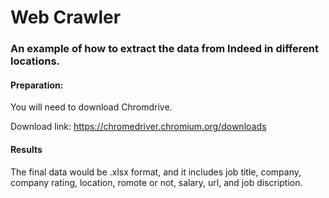# Web Crawler

### An example of how to extract the data from Indeed in different locations.

#### Preparation:

You will need to download Chromdrive. 

Download link:
https://chromedriver.chromium.org/downloads

#### Results

The final data would be .xlsx format, and it includes job title, company, company rating, location, romote or not, salary, url, and job discription. 


